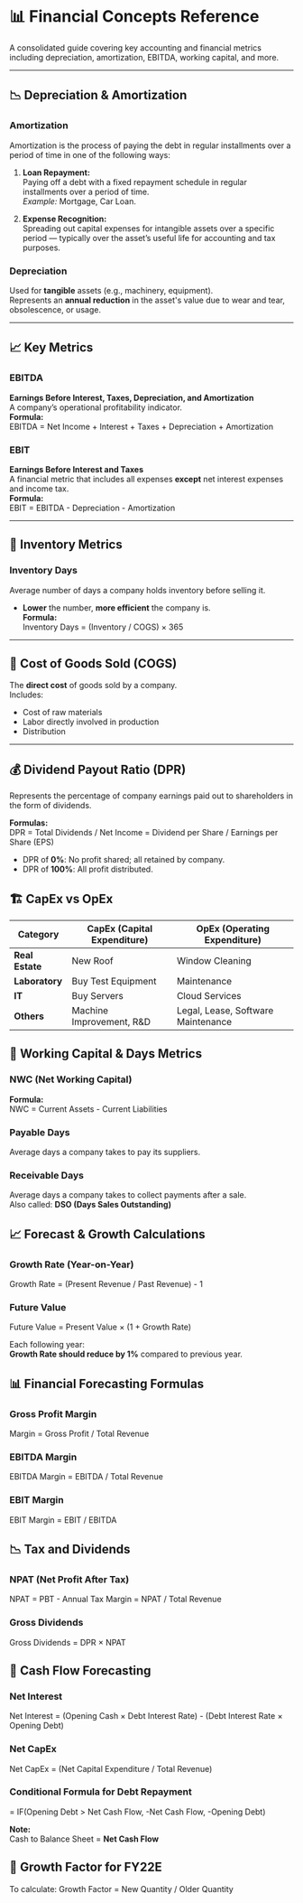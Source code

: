 # 📊 Financial Concepts Reference

A consolidated guide covering key accounting and financial metrics including depreciation, amortization, EBITDA, working capital, and more.

---

## 📉 Depreciation & Amortization

### Amortization
Amortization is the process of paying the debt in regular installments over a period of time in one of the following ways:

1. **Loan Repayment:**  
   Paying off a debt with a fixed repayment schedule in regular installments over a period of time.  
   *Example:* Mortgage, Car Loan.

2. **Expense Recognition:**  
   Spreading out capital expenses for intangible assets over a specific period — typically over the asset’s useful life for accounting and tax purposes.

### Depreciation
Used for **tangible** assets (e.g., machinery, equipment).  
Represents an **annual reduction** in the asset's value due to wear and tear, obsolescence, or usage.

---

## 📈 Key Metrics

### EBITDA
**Earnings Before Interest, Taxes, Depreciation, and Amortization**  
A company’s operational profitability indicator.  
**Formula:**  
EBITDA = Net Income + Interest + Taxes + Depreciation + Amortization

### EBIT
**Earnings Before Interest and Taxes**  
A financial metric that includes all expenses **except** net interest expenses and income tax.  
**Formula:**  
EBIT = EBITDA - Depreciation - Amortization

---

## 🧾 Inventory Metrics

### Inventory Days
Average number of days a company holds inventory before selling it.  
- **Lower** the number, **more efficient** the company is.  
**Formula:**  
Inventory Days = (Inventory / COGS) × 365

---

## 💸 Cost of Goods Sold (COGS)
The **direct cost** of goods sold by a company.  
Includes:
- Cost of raw materials
- Labor directly involved in production
- Distribution

---

## 💰 Dividend Payout Ratio (DPR)

Represents the percentage of company earnings paid out to shareholders in the form of dividends.

**Formulas:**  
DPR = Total Dividends / Net Income
= Dividend per Share / Earnings per Share (EPS)

- DPR of **0%**: No profit shared; all retained by company.  
- DPR of **100%**: All profit distributed.


## 🏗 CapEx vs OpEx

| Category | CapEx (Capital Expenditure) | OpEx (Operating Expenditure) |
|---------|-----------------------------|-------------------------------|
| **Real Estate** | New Roof | Window Cleaning |
| **Laboratory** | Buy Test Equipment | Maintenance |
| **IT** | Buy Servers | Cloud Services |
| **Others** | Machine Improvement, R&D | Legal, Lease, Software Maintenance |

## 🔄 Working Capital & Days Metrics

### NWC (Net Working Capital)
**Formula:**  
NWC = Current Assets - Current Liabilities

### Payable Days
Average days a company takes to pay its suppliers.

### Receivable Days
Average days a company takes to collect payments after a sale.  
Also called: **DSO (Days Sales Outstanding)**

## 📈 Forecast & Growth Calculations

### Growth Rate (Year-on-Year)
Growth Rate = (Present Revenue / Past Revenue) - 1

### Future Value
Future Value = Present Value × (1 + Growth Rate)

Each following year:  
**Growth Rate should reduce by 1%** compared to previous year.

## 📊 Financial Forecasting Formulas

### Gross Profit Margin
Margin = Gross Profit / Total Revenue

### EBITDA Margin
EBITDA Margin = EBITDA / Total Revenue

### EBIT Margin
EBIT Margin = EBIT / EBITDA

## 📉 Tax and Dividends

### NPAT (Net Profit After Tax)
NPAT = PBT - Annual Tax
Margin = NPAT / Total Revenue

### Gross Dividends
Gross Dividends = DPR × NPAT

## 🧮 Cash Flow Forecasting

### Net Interest
Net Interest = (Opening Cash × Debt Interest Rate) - (Debt Interest Rate × Opening Debt)
### Net CapEx
Net CapEx = (Net Capital Expenditure / Total Revenue)

### Conditional Formula for Debt Repayment
= IF(Opening Debt > Net Cash Flow, -Net Cash Flow, -Opening Debt)

**Note:**  
Cash to Balance Sheet = **Net Cash Flow**

## 📌 Growth Factor for FY22E

To calculate:
Growth Factor = New Quantity / Older Quantity
